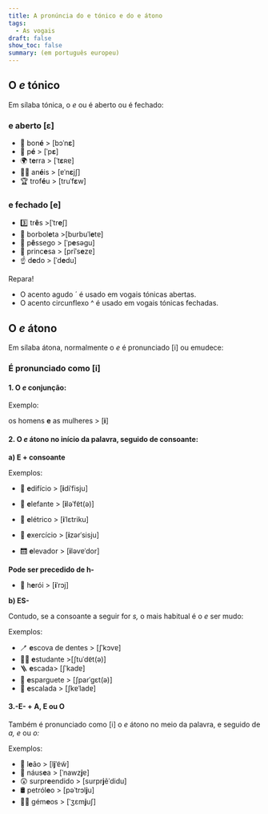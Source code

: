 ```yaml
---
title: A pronúncia do e tónico e do e átono
tags:
  - As vogais
draft: false
show_toc: false
summary: (em português europeu)
---
```

## O *e* tónico

Em sílaba tónica, o *e* ou é aberto ou é fechado:

### e aberto [ε]

- <e-moji>🧢</e-moji> bon**é** > [bɔˈn**ɛ**]
- <e-moji>🦶</e-moji> p**é** > [ˈp**ɛ**]
- <e-moji>🌍</e-moji> t**e**rra > [ˈt**ɛ**ʀɐ]
- <e-moji>💍💍</e-moji> an**é**is > [ɐˈn**ɛ**jʃ]
- <e-moji>🏆</e-moji> trof**é**u > [truˈf**ɛ**w]

### e fechado [e]

- <e-moji>3️⃣</e-moji> tr**ê**s >[ˈtr**e**ʃ]
- <e-moji>🦋</e-moji> borbol**e**ta >[burbuˈl**e**tɐ]
- <e-moji>🍑</e-moji> p**ê**ssego > [ˈp**e**səɡu]
- <e-moji>👸</e-moji> princ**e**sa > [prĩˈs**e**zɐ]
- <e-moji>☝️</e-moji> d**e**do > [ˈd**e**du]

<article>Repara!

- O acento agudo ´ é usado em vogais tónicas abertas.
- O acento circunflexo ^ é usado em vogais tónicas fechadas.

</article>

## O *e* átono

Em sílaba átona, normalmente o *e* é pronunciado [i] ou emudece:

### É pronunciado como [i]

#### 1. O *e* conjunção: 

Exemplo: 

os homens **e** as mulheres > [**i**]

#### 2. O *e* átono no início da palavra, seguido de consoante:

**a) E + consoante**

Exemplos:

- <e-moji>🏢</e-moji> **e**difício > [**i**diˈfisju]

- <e-moji>🐘</e-moji> **e**lefante > [**i**ləˈfɐ̃t(ə)]

- <e-moji>🚋</e-moji> **e**létrico > [**i**ˈlɛtriku]

- <e-moji>🤸</e-moji> **e**xercício > [**i**zərˈsisju]

- <e-moji>🛗</e-moji> **e**levador > [**i**ləvɐˈdor]

**Pode ser precedido de h-**

- <e-moji>🦸</e-moji> h**e**rói > [**i**ˈrɔj]

**b) ES-**

Contudo, se a consoante a seguir for *s,* o mais habitual é o *e* ser mudo:

Exemplos:
- <e-moji>🪥</e-moji> **e**scova de dentes > [ʃˈkɔvɐ]
- <e-moji> 🧑‍🎓</e-moji> **e**studante >[ʃtuˈdɐ̃t(ə)]
- <e-moji> 🪜</e-moji> **e**scada> [ʃˈkadɐ]
- <e-moji>🍝</e-moji> **e**sparguete > [ʃparˈɡɛt(ə)]
- <e-moji> 🧗</e-moji> **e**scalada > [ʃkɐˈladɐ]

#### 3.-E- + A, E ou O 

Também é pronunciado como [i] o *e* átono no meio da palavra, e seguido de *a,* *e* ou *o:*

Exemplos:

- <e-moji>🦁</e-moji> l**e**ão > [l**j**ˈɐ̃w̃]
- <e-moji>🤢</e-moji> náus**e**a > [ˈnawz**j**ɐ]
- <e-moji>😲</e-moji> surpr**e**endido > [surpr**j**ẽˈdidu]
- <e-moji>🛢️</e-moji> petról**e**o > [pəˈtrɔl**j**u]
- <e-moji>👯‍♂️</e-moji> gém**e**os > [ˈʒɛm**j**uʃ]
